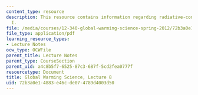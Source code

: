 ```yaml
---
content_type: resource
description: This resource contains information regarding radiative-convective equilibrium
  I.
file: /media/courses/12-340-global-warming-science-spring-2012/72b3a0e14883e46cde074789d4003d50_MIT12_340S12_lec8.pdf
file_type: application/pdf
learning_resource_types:
- Lecture Notes
ocw_type: OCWFile
parent_title: Lecture Notes
parent_type: CourseSection
parent_uid: a4c8b5f7-6525-87c3-687f-5cd2fea0777f
resourcetype: Document
title: Global Warming Science, Lecture 8
uid: 72b3a0e1-4883-e46c-de07-4789d4003d50
---
```

